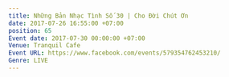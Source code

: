 ```yaml
---
title: Những Bản Nhạc Tình Số 30 | Cho Đời Chút Ơn
date: 2017-07-26 16:55:00 +07:00
position: 65
Event date: 2017-07-30 00:00:00 +07:00
Venue: Tranquil Cafe
Event URL: https://www.facebook.com/events/579354762453210/
Genre: LIVE
---
```


